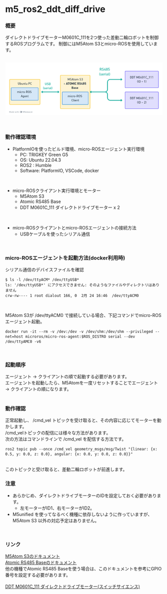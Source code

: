 # m5_ros2_ddt_diff_drive
### 概要
ダイレクトドライブモーターM0601C_111を2つ使った差動二輪ロボットを制御するROSプログラムです。
制御にはM5Atom S3とmicro-ROSを使用しています。
<br/>
<br/>
<p align="center">
<img src="./image/m5_ros2_ddt_diff_drive_overview.png" />
</p>
<br/>

### 動作確認環境
- PlatformIOを使ったビルド環境、micro-ROSエージェント実行環境  
  - PC: TRIGKEY Green G5  
  - OS: Ubuntu 22.04.3  
  - ROS2 : Humble  
  - Software: PlatformIO, VSCode, docker
<br/>

- micro-ROSクライアント実行環境とモーター
  - M5Atom S3
  - Atomic RS485 Base
  - DDT M0601C_111 ダイレクトドライブモーター x 2
<br/>

- micro-ROSクライアントとmicro-ROSエージェントの接続方法  
  - USBケーブルを使ったシリアル通信  
<br/>

### micro-ROSエージェントを起動方法(docker利用時)
シリアル通信のデバイスファイルを確認  
```
$ ls -l /dev/ttyACM* /dev/ttyUSB*
ls: '/dev/ttyUSB*' にアクセスできません: そのようなファイルやディレクトリはありません
crw-rw---- 1 root dialout 166, 0  2月 24 16:46  /dev/ttyACM0
```
<br/>

M5Atom S3が /dev/ttyACM0 で接続している場合、下記コマンドでmicro-ROSエージェント起動。  
```
docker run -it --rm -v /dev:/dev -v /dev/shm:/dev/shm --privileged --net=host microros/micro-ros-agent:$ROS_DISTRO serial --dev  /dev/ttyAMC0 -v6
```
<br/>

### 起動順序
エージェント → クライアントの順で起動する必要があります。  
エージェントを起動したら、M5Atomを一度リセットすることでエージェント → クライアントの順になります。  
<br/>

### 動作確認
正常起動し、 /cmd_vel トピックを受け取ると、その内容に応じてモーターを動かします。  
/cmd_velトピックの配信には様々な方法があります。  
次の方法はコマンドラインで /cmd_vel を配信する方法です。  
```
ros2 topic pub --once /cmd_vel geometry_msgs/msg/Twist "{linear: {x: 0.5, y: 0.0, z: 0.0}, angular: {x: 0.0, y: 0.0, z: 0.0}}"
```
<br/>
このトピックと受け取ると、差動二輪ロボットが前進します。  

### 注意
- あらかじめ、ダイレクトドライブモーターのIDを設定しておく必要があります。
  - 左モーターがID1、右モーターがID2。  
- M5unified を使ってなるべく機種に依存しないように作っていますが、M5Atom S3 以外の対応予定はありません。
<br/>


### リンク
[M5Atom S3のドキュメント](https://docs.m5stack.com/en/core/AtomS3)  
[Atomic RS485 Baseのドキュメント](https://docs.m5stack.com/en/atom/Atomic%20RS485%20Base)  
他の機種でAtomic RS485 Baseを使う場合は、このドキュメントを参考にGPIO番号を設定する必要があります。  
<br/>
[DDT M0601C_111 ダイレクトドライブモーター(スイッチサイエンス)](https://www.switch-science.com/products/7646)  


